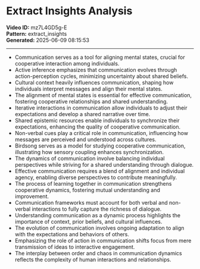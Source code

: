 # Extract Insights Analysis

**Video ID:** mz7L4GD5g-E  
**Pattern:** extract_insights  
**Generated:** 2025-06-09 08:15:53  

---

- Communication serves as a tool for aligning mental states, crucial for cooperative interaction among individuals.  
- Active inference emphasizes that communication evolves through action-perception cycles, minimizing uncertainty about shared beliefs.  
- Cultural context heavily influences communication, shaping how individuals interpret messages and align their mental states.  
- The alignment of mental states is essential for effective communication, fostering cooperative relationships and shared understanding.  
- Iterative interactions in communication allow individuals to adjust their expectations and develop a shared narrative over time.  
- Shared epistemic resources enable individuals to synchronize their expectations, enhancing the quality of cooperative communication.  
- Non-verbal cues play a critical role in communication, influencing how messages are perceived and understood across cultures.  
- Birdsong serves as a model for studying cooperative communication, illustrating how sensory coupling enhances synchronization.  
- The dynamics of communication involve balancing individual perspectives while striving for a shared understanding through dialogue.  
- Effective communication requires a blend of alignment and individual agency, enabling diverse perspectives to contribute meaningfully.  
- The process of learning together in communication strengthens cooperative dynamics, fostering mutual understanding and improvement.  
- Communication frameworks must account for both verbal and non-verbal interactions to fully capture the richness of dialogue.  
- Understanding communication as a dynamic process highlights the importance of context, prior beliefs, and cultural influences.  
- The evolution of communication involves ongoing adaptation to align with the expectations and behaviors of others.  
- Emphasizing the role of action in communication shifts focus from mere transmission of ideas to interactive engagement.  
- The interplay between order and chaos in communication dynamics reflects the complexity of human interactions and relationships.